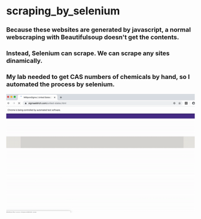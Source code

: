# scraping_by_selenium

### Because these websites are generated by javascript, a normal webscraping with Beautifulsoup doesn't get the contents.
### Instead, Selenium can scrape. We can scrape any sites dinamically.
### My lab needed to get CAS numbers of chemicals by hand, so I automated the process by selenium.


![selenium_scraping](selenium_scraping.gif)

